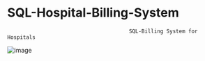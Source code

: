 # SQL-Hospital-Billing-System
                                           SQL-Billing System for Hospitals 
![image](https://user-images.githubusercontent.com/107069125/197369578-ac5fd909-df17-4084-87fc-0dce0a907d20.png)
